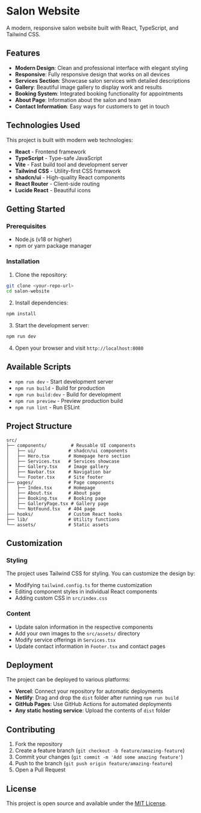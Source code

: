 # Salon Website

A modern, responsive salon website built with React, TypeScript, and Tailwind CSS.

## Features

- **Modern Design**: Clean and professional interface with elegant styling
- **Responsive**: Fully responsive design that works on all devices
- **Services Section**: Showcase salon services with detailed descriptions
- **Gallery**: Beautiful image gallery to display work and results
- **Booking System**: Integrated booking functionality for appointments
- **About Page**: Information about the salon and team
- **Contact Information**: Easy ways for customers to get in touch

## Technologies Used

This project is built with modern web technologies:

- **React** - Frontend framework
- **TypeScript** - Type-safe JavaScript
- **Vite** - Fast build tool and development server
- **Tailwind CSS** - Utility-first CSS framework
- **shadcn/ui** - High-quality React components
- **React Router** - Client-side routing
- **Lucide React** - Beautiful icons

## Getting Started

### Prerequisites

- Node.js (v18 or higher)
- npm or yarn package manager

### Installation

1. Clone the repository:
```bash
git clone <your-repo-url>
cd salon-website
```

2. Install dependencies:
```bash
npm install
```

3. Start the development server:
```bash
npm run dev
```

4. Open your browser and visit `http://localhost:8080`

## Available Scripts

- `npm run dev` - Start development server
- `npm run build` - Build for production
- `npm run build:dev` - Build for development
- `npm run preview` - Preview production build
- `npm run lint` - Run ESLint

## Project Structure

```
src/
├── components/         # Reusable UI components
│   ├── ui/            # shadcn/ui components
│   ├── Hero.tsx       # Homepage hero section
│   ├── Services.tsx   # Services showcase
│   ├── Gallery.tsx    # Image gallery
│   ├── Navbar.tsx     # Navigation bar
│   └── Footer.tsx     # Site footer
├── pages/             # Page components
│   ├── Index.tsx      # Homepage
│   ├── About.tsx      # About page
│   ├── Booking.tsx    # Booking page
│   ├── GalleryPage.tsx # Gallery page
│   └── NotFound.tsx   # 404 page
├── hooks/             # Custom React hooks
├── lib/               # Utility functions
└── assets/            # Static assets
```

## Customization

### Styling
The project uses Tailwind CSS for styling. You can customize the design by:
- Modifying `tailwind.config.ts` for theme customization
- Editing component styles in individual React components
- Adding custom CSS in `src/index.css`

### Content
- Update salon information in the respective components
- Add your own images to the `src/assets/` directory
- Modify service offerings in `Services.tsx`
- Update contact information in `Footer.tsx` and contact pages

## Deployment

The project can be deployed to various platforms:

- **Vercel**: Connect your repository for automatic deployments
- **Netlify**: Drag and drop the `dist` folder after running `npm run build`
- **GitHub Pages**: Use GitHub Actions for automated deployments
- **Any static hosting service**: Upload the contents of `dist` folder

## Contributing

1. Fork the repository
2. Create a feature branch (`git checkout -b feature/amazing-feature`)
3. Commit your changes (`git commit -m 'Add some amazing feature'`)
4. Push to the branch (`git push origin feature/amazing-feature`)
5. Open a Pull Request

## License

This project is open source and available under the [MIT License](LICENSE).
